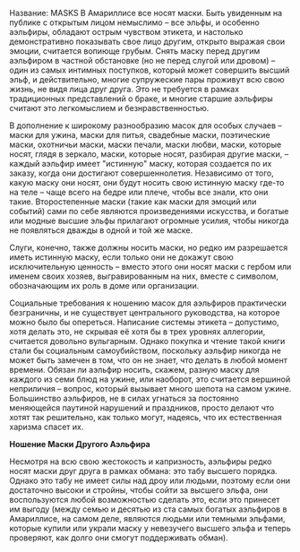 Название: MASKS
В Амариллисе все носят маски. Быть увиденным на публике с открытым лицом немыслимо – все эльфы, и особенно аэльфиры, обладают острым чувством этикета, и настолько демонстративно показывать свое лицо другим, открыто выражая свои эмоции, считается вопиюще грубым. Снять маску перед другим аэльфиром в частной обстановке (но не перед слугой или дровом) – один из самых интимных поступков, который может совершить высший эльф, и действительно, многие супружеские пары проживут всю свою жизнь, не видя лица друг друга. Это не требуется в рамках традиционных представлений о браке, и многие старшие аэльфиры считают это легкомыслием и безнравственностью.

В дополнение к широкому разнообразию масок для особых случаев – маски для ужина, маски для питья, свадебные маски, поэтические маски, охотничьи маски, маски печали, маски любви, маски, которые носят, глядя в зеркало, маски, которые носят, разбирая другие маски, – каждый аэльфир имеет "истинную" маску, которая создается по их заказу, когда они достигают совершеннолетия. Независимо от того, какую маску они носят, они будут носить свою истинную маску где-то на теле – чаще всего на бедре или плече, чтобы все знали, кто они такие. Второстепенные маски (такие как маски для эмоций или событий) сами по себе являются произведениями искусства, и богатые или модные высшие эльфы прилагают огромные усилия, чтобы никогда не появляться дважды в одной и той же маске.

Слуги, конечно, также должны носить маски, но редко им разрешается иметь истинную маску, если только они не докажут свою исключительную ценность – вместо этого они носят маски с гербом или именем своих хозяев, выгравированным на них, вместе с символом, обозначающим их роль в доме или организации.

Социальные требования к ношению масок для аэльфиров практически безграничны, и не существует центрального руководства, на которое можно было бы опереться. Написание системы этикета – допустимо, хотя делать это, не скрывая её хотя бы в трех уровнях аллегории, считается довольно вульгарным. Однако покупка и чтение такой книги стали бы социальным самоубийством, поскольку аэльфир никогда не может быть замечен в том, что он не знает, что делать в любой момент времени. Обязан ли аэльфир носить, скажем, разную маску для каждого из семи блюд на ужине, или наоборот, это считается вершиной неприличия – вопрос, который вызывает много шепота на самом ужине. Большинство аэльфиров, не в силах угнаться за постоянно меняющейся паутиной нарушений и праздников, просто делают что хотят так решительно, как только могут, надеясь, что их естественная харизма спасет их.

**Ношение Маски Другого Аэльфира**

Несмотря на всю свою жестокость и капризность, аэльфиры редко носят маски друг друга в рамках обмана: это табу высшего порядка. Однако это табу не имеет силы над дроу или людьми, поэтому если они достаточно высоки и стройны, чтобы сойти за высшего эльфа, они воспользуются любой возможностью сделать это, если это принесет им выгоду (между семью и десятью из ста самых богатых аэльфиров в Амариллисе, на самом деле, являются людьми или темными эльфами, которые купили или украли маску у невезучего высшего эльфа и теперь проверяют, как долго они смогут поддерживать обман).